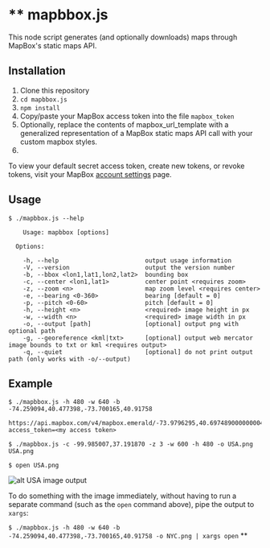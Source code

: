 **
mapbbox.js
=============
This node script generates (and optionally downloads) maps through MapBox's static maps API.



 
 
Installation
-----------
1. Clone this repository
2. `cd mapbbox.js`
3. `npm install` 
4. Copy/paste your MapBox access token into the file `mapbox_token`
5. Optionally, replace the contents of mapbox_url_template with a generalized representation of a MapBox static maps API call with your custom mapbox styles.
6. 
To view your default secret access token, create new tokens, or revoke tokens, visit your MapBox [account settings](https://www.mapbox.com/account/apps/) page.


Usage
-----------

```
$ ./mapbbox.js --help 

    Usage: mapbbox [options]

  Options:

    -h, --help                        output usage information
    -V, --version                     output the version number
    -b, --bbox <lon1,lat1,lon2,lat2>  bounding box
    -c, --center <lon1,lat1>          center point <requires zoom>
    -z, --zoom <n>                    map zoom level <requires center>
    -e, --bearing <0-360>             bearing [default = 0]
    -p, --pitch <0-60>                pitch [default = 0]
    -h, --height <n>                  <required> image height in px
    -w, --width <n>                   <required> image width in px
    -o, --output [path]               [optional] output png with optional path
    -g, --georeference <kml|txt>      [optional] output web mercator image bounds to txt or kml <requires output>
    -q, --quiet                       [optional] do not print output path (only works with -o/--output)
```

Example
-----------

```
$ ./mapbbox.js -h 480 -w 640 -b -74.259094,40.477398,-73.700165,40.91758

https://api.mapbox.com/v4/mapbox.emerald/-73.9796295,40.697489000000004,10/640x480.png?access_token=<my access token>

$ ./mapbbox.js -c -99.985007,37.191870 -z 3 -w 600 -h 480 -o USA.png
USA.png

$ open USA.png
```
![alt USA image output](http://furlender.com/img/USA.png "USA image output")

To do something with the image immediately, without having to run a separate command (such as the `open` command above), pipe the output to `xargs`: 

`$ ./mapbbox.js -h 480 -w 640 -b -74.259094,40.477398,-73.700165,40.91758 -o NYC.png | xargs open`
**